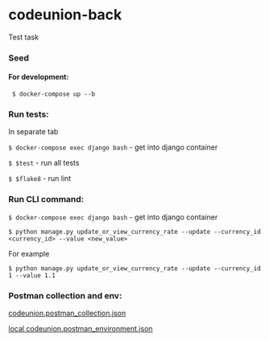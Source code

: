 # codeunion-back
Test task 

### Seed

#### For development:
``` $ docker-compose up --b```

### Run tests:
In separate tab

``` $ docker-compose exec django bash ``` - get into django container

``` $ $test ``` - run all tests

``` $ $flake8 ``` - run lint

### Run CLI command:

``` $ docker-compose exec django bash ``` - get into django container

``` $ python manage.py update_or_view_currency_rate --update --currency_id <currency_id> --value <new_value> ```

For example

``` $ python manage.py update_or_view_currency_rate --update --currency_id 1 --value 1.1 ```

### Postman collection and env:

[codeunion.postman_collection.json](..%2F..%2Fcodeunion.postman_collection.json)

[local codeunion.postman_environment.json](..%2F..%2Flocal%20codeunion.postman_environment.json)
